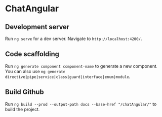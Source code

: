 # ChatAngular

## Development server

Run `ng serve` for a dev server. Navigate to `http://localhost:4200/`.

## Code scaffolding

Run `ng generate component component-name` to generate a new component. You can also use `ng generate directive|pipe|service|class|guard|interface|enum|module`.

## Build Github
Run `ng build --prod --output-path docs --base-href "/chatAngular/"` to build the project.
